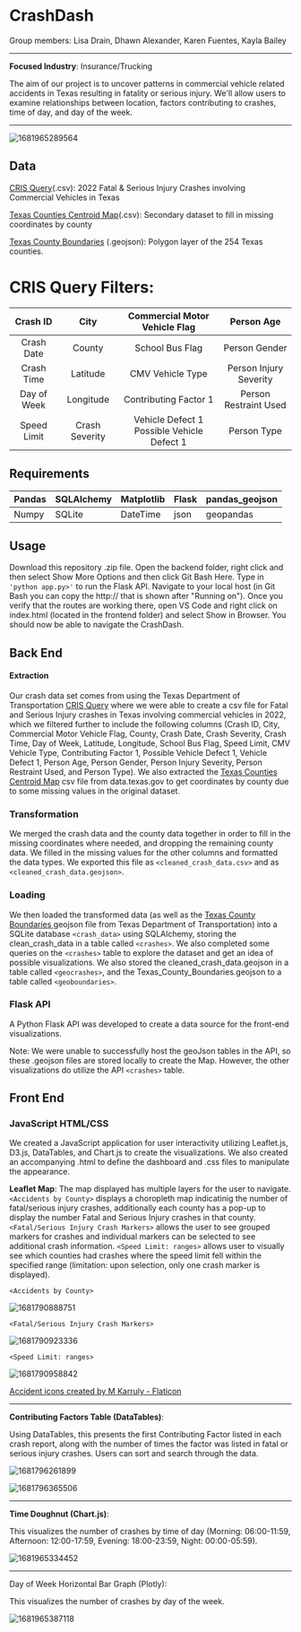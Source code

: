 # CrashDash

Group members: Lisa Drain, Dhawn Alexander, Karen Fuentes, Kayla Bailey

---

**Focused Industry**: Insurance/Trucking

The aim of our project is to uncover patterns in commercial vehicle related accidents in Texas resulting in fatality or serious injury. We'll allow users to examine relationships between location, factors contributing to crashes, time of day, and day of the week.

---

![1681965289564](image/README/1681965289564.png)

## Data

[CRIS Query]([https://cris.dot.state.tx.us/public/Query/app/home](https://cris.dot.state.tx.us/public/Query/app/home))(.csv): 2022 Fatal & Serious Injury Crashes involving Commercial Vehicles in Texas

[Texas Counties Centroid Map](https://data.texas.gov/widgets/ups3-9e8m?mobile_redirect=true)(.csv): Secondary dataset to fill in missing coordinates by county

[Texas County Boundaries](https://gis-txdot.opendata.arcgis.com/datasets/9b2eb7d232584572ad53bad41c76b04d_0/explore?location=30.911526%2C-100.049428%2C6.90) (.geojson): Polygon layer of the 254 Texas counties.

# CRIS Query Filters:

|  Crash ID  |      City      |          Commercial Motor Vehicle Flag          |       Person Age       |
| :---------: | :------------: | :---------------------------------------------: | :--------------------: |
| Crash Date |     County     |                 School Bus Flag                 |     Person Gender     |
| Crash Time |    Latitude    |                CMV Vehicle Type                | Person Injury Severity |
| Day of Week |   Longitude   |              Contributing Factor 1              | Person Restraint Used |
| Speed Limit | Crash Severity | Vehicle Defect 1<br />Possible Vehicle Defect 1 |      Person Type      |

## Requirements

| Pandas | SQLAlchemy | Matplotlib | Flask | pandas_geojson |
| ------ | ---------- | ---------- | ----- | -------------- |
| Numpy  | SQLite     | DateTime   | json  | geopandas      |

## Usage

Download this repository .zip file. Open the backend folder, right click and then select Show More Options and then click Git Bash Here. Type in `'python app.py>'` to run the Flask API. Navigate to your local host (in Git Bash you can copy the http:// that is shown after "Running on"). Once you verify that the routes are working there, open VS Code and right click on index.html (located in the frontend folder) and select Show in Browser. You should now be able to navigate the CrashDash.

## Back End

#### Extraction

Our crash data set comes from using the Texas Department of Transportation [CRIS Query]([https://cris.dot.state.tx.us/public/Query/app/home](https://cris.dot.state.tx.us/public/Query/app/home)) where we were able to create a csv file for Fatal and Serious Injury crashes in Texas involving commercial vehicles in 2022, which we filtered further to include the following columns (Crash ID, City, Commercial Motor Vehicle Flag, County, Crash Date, Crash Severity, Crash Time, Day of Week, Latitude, Longitude, School Bus Flag, Speed Limit, CMV Vehicle Type, Contributing Factor 1, Possible Vehicle Defect 1, Vehicle Defect 1, Person Age, Person Gender, Person Injury Severity, Person Restraint Used, and Person Type). We also extracted the [Texas Counties Centroid Map](https://data.texas.gov/widgets/ups3-9e8m?mobile_redirect=true) csv file from data.texas.gov to get coordinates by county due to some missing values in the original dataset.

### Transformation

We merged the crash data and the county data together in order to fill in the missing coordinates where needed, and dropping the remaining county data. We filled in the missing values for the other columns and formatted the data types. We exported this file as `<cleaned_crash_data.csv>` and as `<cleaned_crash_data.geojson>`.

### Loading

We then loaded the transformed data (as well as the [Texas County Boundaries ](https://gis-txdot.opendata.arcgis.com/datasets/9b2eb7d232584572ad53bad41c76b04d_0/explore?location=30.911526%2C-100.049428%2C6.90)geojson file from Texas Department of Transportation) into a SQLite database `<crash_data>` using SQLAlchemy, storing the clean_crash_data in a table called `<crashes>`. We also completed some queries on the `<crashes>` table to explore the dataset and get an idea of possible visualizations. We also stored the cleaned_crash_data.geojson in a table called `<geocrashes>`, and the Texas_County_Boundaries.geojson to a table called `<geoboundaries>`.

### Flask API

A Python Flask API was developed to create a data source for the front-end visualizations.

Note: We were unable to successfully host the geoJson tables in the API, so these .geojson files are stored locally to create the Map. However, the other visualizations do utilize the API `<crashes>` table.

## Front End

### JavaScript HTML/CSS

We created a JavaScript application for user interactivity utilizing Leaflet.js, D3.js, DataTables, and Chart.js to create the visualizations. We also created an accompanying .html to define the dashboard and .css files to manipulate the appearance.

**Leaflet Map**: The map displayed has multiple layers for the user to navigate. `<Accidents by County>` displays a choropleth map indicatinig the number of fatal/serious injury crashes, additionally each county has a pop-up to display the number Fatal and Serious Injury crashes in that county. `<Fatal/Serious Injury Crash Markers>` allows the user to see grouped markers for crashes and individual markers can be selected to see additional crash information. `<Speed Limit: ranges>` allows user to visually see which counties had crashes where the speed limit fell within the specified range (limitation: upon selection, only one crash marker is displayed).

`<Accidents by County>`

![1681790888751](image/README/1681790888751.png)

`<Fatal/Serious Injury Crash Markers>`

![1681790923336](image/README/1681790923336.png)

`<Speed Limit: ranges>`

![1681790958842](image/README/1681790958842.png)

<a href="https://www.flaticon.com/free-icons/accident" title="accident icons">Accident icons created by M Karruly - Flaticon</a>

---

**Contributing Factors Table (DataTables)**:

Using DataTables, this presents the first Contributing Factor listed in each crash report, along with the number of times the factor was listed in fatal or serious injury crashes. Users can sort and search through the data.

![1681796261899](image/README/1681796261899.png)

![1681796365506](image/README/1681796365506.png)

---

**Time Doughnut (Chart.js)**:

This visualizes the number of crashes by time of day (Morning: 06:00-11:59, Afternoon: 12:00-17:59, Evening: 18:00-23:59, Night: 00:00-05:59).

![1681965334452](image/README/1681965334452.png)

---

Day of Week Horizontal Bar Graph (Plotly):

This visualizes the number of crashes by day of the week.

![1681965387118](image/README/1681965387118.png)
